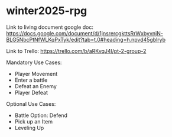 ﻿# winter2025-rpg

Link to living document google doc:
https://docs.google.com/document/d/1jnsrercgkttsRrWxbyvnjN-BLG5NbcPtNfWLKqPxTyk/edit?tab=t.0#heading=h.npvd45gblryb

Link to Trello:
https://trello.com/b/aRKvqJ4l/pt-2-group-2


Mandatory Use Cases:
* Player Movement
* Enter a battle
* Defeat an Enemy
* Player Defeat

Optional Use Cases:
* Battle Option: Defend
* Pick up an Item
* Leveling Up